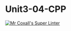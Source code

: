 # Unit3-04-CPP
[![Mr Coxall's Super Linter](https://github.com/ICS3U-Programming-Kestrel-B/Unit3-04-CPP/workflows/Mr%20Coxall's%20Super%20Linter/badge.svg)](https://github.com/ICS3U-Programming-Kestrel-B/Unit3-04-CPP/actions/)
